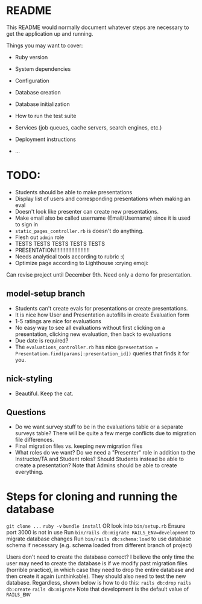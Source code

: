 # README

This README would normally document whatever steps are necessary to get the
application up and running.

Things you may want to cover:

* Ruby version

* System dependencies

* Configuration

* Database creation

* Database initialization

* How to run the test suite

* Services (job queues, cache servers, search engines, etc.)

* Deployment instructions

* ...

# TODO:
- Students should be able to make presentations
- Display list of users and corresponding presentations when making an eval
- Doesn't look like presenter can create new presentations. 
- Make email also be called username (Email/Username) since it is used to sign in
- `static_pages_controller.rb` is doesn't do anything.
- Flesh out `admin` role
- TESTS TESTS TESTS TESTS TESTS
- PRESENTATION!!!!!!!!!!!!!!!!!!!!!!!
- Needs analytical tools according to rubric :(
- Optimize page according to Lighthouse :crying emoji:

Can revise project until December 9th. Need only a demo for presentation. 

## model-setup branch
- Students can't create evals for presentations or create presentations.
- It is nice how User and Presentation autofills in create Evaluation form
- 1-5 ratings are nice for evaluations
- No easy way to see all evaluations without first clicking on a presentation, clicking new evaluation, then back to evaluations
- Due date is required?
- The `evaluations_controller.rb` has nice `@presentation = Presentation.find(params[:presentation_id])` queries that finds it for you.

## nick-styling
- Beautiful. Keep the cat.

## Questions
- Do we want survey stuff to be in the evaluations table or a separate surveys table? There will be quite a few merge conflicts due to migration file differences.
- Final migration files vs. keeping new migration files
- What roles do we want? Do we need a "Presenter" role in addition to the Instructor/TA and Student roles? Should Students instead be able to create a presentation? Note that Admins should be able to create everything.

# Steps for cloning and running the database
`git clone ...`
`ruby -v`
`bundle install` OR look into `bin/setup.rb`
Ensure port 3000 is not in use
Run `bin/rails db:migrate RAILS_ENV=development` to migrate database changes
Run `bin/rails db:schema:load` to use database schema if necessary (e.g. schema loaded from different branch of project)

Users don't need to create the database correct?
I believe the only time the user may need to create the database is if we modify past migration files (horrible practice), in which case they need to drop the entire database and then create it again (unthinkable). They should also need to test the new database. Regardless, shown below is how to do this:
`rails db:drop`
`rails db:create`
`rails db:migrate`  Note that development is the default value of `RAILS_ENV`